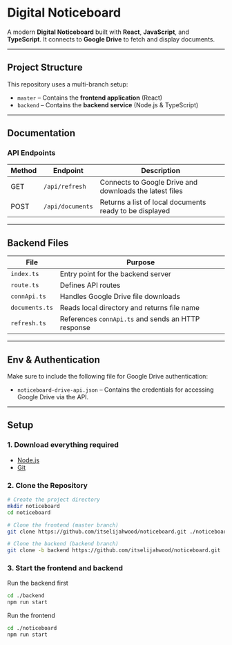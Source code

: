 # Digital Noticeboard

A modern **Digital Noticeboard** built with **React**, **JavaScript**, and **TypeScript**. It connects to **Google Drive** to fetch and display documents.

---

## Project Structure

This repository uses a multi-branch setup:

- `master` – Contains the **frontend application** (React)
- `backend` – Contains the **backend service** (Node.js & TypeScript)

---

## Documentation

### API Endpoints

| Method | Endpoint          | Description                                                |
|--------|-------------------|------------------------------------------------------------|
| GET    | `/api/refresh`    | Connects to Google Drive and downloads the latest files   |
| POST    | `/api/documents`  | Returns a list of local documents ready to be displayed   |

---

## Backend Files

| File         | Purpose                                                       |
|--------------|---------------------------------------------------------------|
| `index.ts`   | Entry point for the backend server                            |
| `route.ts`   | Defines API routes                                            |
| `connApi.ts` | Handles Google Drive file downloads                           |
| `documents.ts` | Reads local directory and returns file name             |
| `refresh.ts` | References `connApi.ts` and sends an HTTP response               |

---

## Env & Authentication

Make sure to include the following file for Google Drive authentication:

- `noticeboard-drive-api.json` – Contains the credentials for accessing Google Drive via the API.

---

## Setup

### 1. Download everything required 

- [Node.js](https://nodejs.org/)
- [Git](https://git-scm.com/)

### 2. Clone the Repository

```bash
# Create the project directory
mkdir noticeboard
cd noticeboard

# Clone the frontend (master branch)
git clone https://github.com/itselijahwood/noticeboard.git ./noticeboard

# Clone the backend (backend branch)
git clone -b backend https://github.com/itselijahwood/noticeboard.git ./backend
```

### 3. Start the frontend and backend

Run the backend first
```bash 
cd ./backend
npm run start
```

Run the frontend
```bash
cd ./noticeboard
npm run start
```